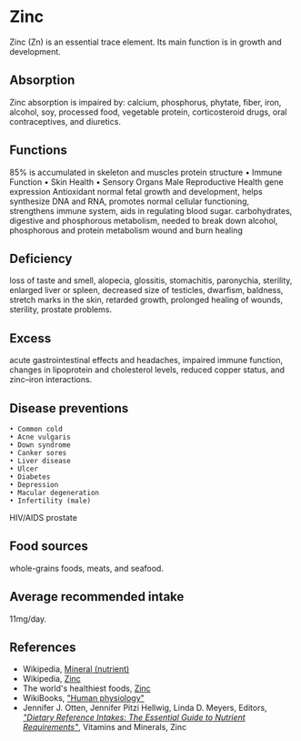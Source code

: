 # Zinc
Zinc (Zn) is an essential trace element. Its main function is in growth and development.

## Absorption
Zinc absorption is impaired by: calcium, phosphorus, phytate, fiber, iron, alcohol, soy, processed food, vegetable protein, corticosteroid drugs, oral contraceptives, and diuretics.

## Functions
85% is accumulated in skeleton and muscles
protein structure
	• Immune Function
	• Skin Health
	• Sensory Organs
Male Reproductive Health
gene expression
Antioxidant
normal fetal growth and development, helps synthesize DNA and RNA, promotes normal cellular functioning, strengthens immune system, aids in regulating blood sugar. 
carbohydrates, digestive and phosphorous metabolism, needed to break down alcohol, phosphorous and protein metabolism
wound and burn healing

## Deficiency
loss of taste and smell, alopecia, glossitis, stomachitis, paronychia, sterility, enlarged liver or spleen, decreased size of testicles, dwarfism, baldness, stretch marks in the skin, retarded growth, prolonged healing of wounds, sterility, prostate problems. 

## Excess
acute gastrointestinal effects and headaches, impaired immune function, changes in lipoprotein and cholesterol levels, reduced copper status, and zinc–iron interactions.


## Disease preventions
	• Common cold
	• Acne vulgaris
	• Down syndrome
	• Canker sores
	• Liver disease
	• Ulcer
	• Diabetes
	• Depression
	• Macular degeneration
	• Infertility (male)
HIV/AIDS
prostate

## Food sources
whole-grains foods, meats, and seafood.

## Average recommended intake
11mg/day.

## References
- Wikipedia, [Mineral (nutrient)](https://en.wikipedia.org/wiki/Mineral_(nutrient))
- Wikipedia, [Zinc](https://en.wikipedia.org/wiki/Zinc)
- The world's healthiest foods, [Zinc](http://www.whfoods.com/genpage.php?tname=nutrient&dbid=115)
- WikiBooks, ["Human physiology"](https://en.wikibooks.org/wiki/Human_Physiology/Nutrition#Minerals)
- Jennifer J. Otten, Jennifer Pitzi Hellwig, Linda D. Meyers, Editors, [_"Dietary Reference Intakes: The Essential Guide to Nutrient Requirements"_](https://www.amazon.com/Dietary-Reference-Intakes-Essential-Requirements/dp/0309157420), Vitamins and Minerals, Zinc